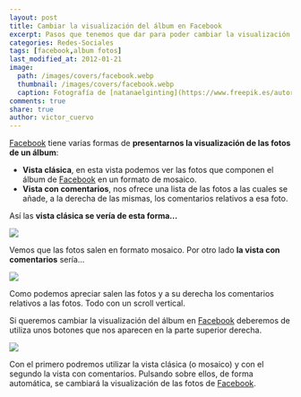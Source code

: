 ```yaml
---
layout: post
title: Cambiar la visualización del álbum en Facebook
excerpt: Pasos que tenemos que dar para poder cambiar la visualización del álbum en Facebook a la clásica o la de comentarios.
categories: Redes-Sociales
tags: [facebook,album fotos]
last_modified_at: 2012-01-21
image:
  path: /images/covers/facebook.webp
  thumbnail: /images/covers/facebook.webp
  caption: Fotografía de [natanaelginting](https://www.freepik.es/autor/natanaelginting)
comments: true
share: true
author: victor_cuervo
---
```


[Facebook](https://www.ayudaenlaweb.com/redes-sociales/que-es-facebook/) tiene varias formas de **presentarnos la visualización de las fotos de un álbum**:

- **Vista clásica**, en esta vista podemos ver las fotos que componen el álbum de [Facebook](https://www.ayudaenlaweb.com/redes-sociales/que-es-facebook/) en un formato de mosaico.
- **Vista con comentarios**, nos ofrece una lista de las fotos a las cuales se añade, a la derecha de las mismas, los comentarios relativos a esa foto.

Así las **vista clásica se vería de esta forma…**


![](https://www.ayudaenlaweb.com/wp-content/uploads/2012/01/facebook_album_vista_clasica.png)


Vemos que las fotos salen en formato mosaico. Por otro lado **la vista con comentarios** sería…


![](https://www.ayudaenlaweb.com/wp-content/uploads/2012/01/facebook_album_vista_comentarios.png)


Como podemos apreciar salen las fotos y a su derecha los comentarios relativos a las fotos. Todo con un scroll vertical.


Si queremos cambiar la visualización del álbum en [Facebook](https://www.ayudaenlaweb.com/redes-sociales/que-es-facebook/) deberemos de utiliza unos botones que nos aparecen en la parte superior derecha.


![](https://www.ayudaenlaweb.com/wp-content/uploads/2012/01/facebook_album_cambio_vista.png)


Con el primero podremos utilizar la vista clásica (o mosaico) y con el segundo la vista con comentarios. Pulsando sobre ellos, de forma automática, se cambiará la visualización de las fotos de [Facebook](https://www.ayudaenlaweb.com/redes-sociales/que-es-facebook/).


